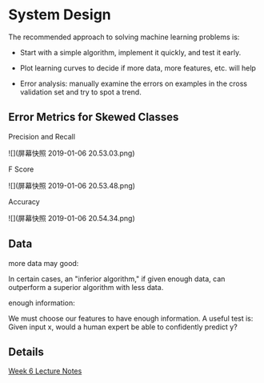 # System Design

The recommended approach to solving machine learning problems is:

- Start with a simple algorithm, implement it quickly, and test it early.

- Plot learning curves to decide if more data, more features, etc. will help

- Error analysis: manually examine the errors on examples in the cross validation set and try to spot a trend.

## Error Metrics for Skewed Classes

Precision  and Recall

![](屏幕快照 2019-01-06 20.53.03.png)

F Score 

![](屏幕快照 2019-01-06 20.53.48.png)

Accuracy

![](屏幕快照 2019-01-06 20.54.34.png)

## Data

more data may good: 

In certain cases, an "inferior algorithm," if given enough data, can outperform a superior algorithm with less data.

enough information:

We must choose our features to have enough information. A useful test is: Given input x, would a human expert be able to confidently predict y?

## Details

[Week 6 Lecture Notes](https://www.coursera.org/learn/machine-learning/resources/LIZza)
